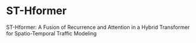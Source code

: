 # ST-Hformer
ST-Hformer: A Fusion of Recurrence and Attention in a Hybrid Transformer for Spatio-Temporal Traffic Modeling
